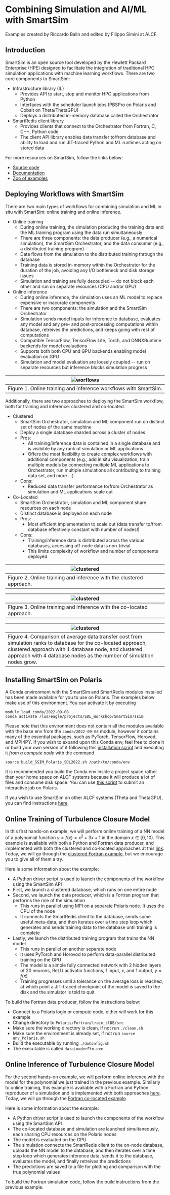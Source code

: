 # Combining Simulation and AI/ML with SmartSim
Examples created by Riccardo Balin and edited by Filippo Simini at ALCF.


## Introduction

SmartSim is an open source tool developed by the Hewlett Packard Enterprise (HPE) designed to facilitate the integration of traditional HPC simulation applications with machine learning workflows.
There are two core components to SmartSim:
- Infrastructure library (IL)
  - Provides API to start, stop and monitor HPC applications from Python
  - Interfaces with the scheduler launch jobs (PBSPro on Polaris and Cobalt on Theta/ThetaGPU)
  - Deploys a distributed in-memory database called the Orchestrator
- SmartRedis client library
  - Provides clients that connect to the Orchestrator from Fortran, C, C++, Python code
  - The client API library enables data transfer to/from database and ability to load and run JIT-traced Python and ML runtimes acting on stored data

For more resources on SmartSim, follow the links below:
- [Source code](https://github.com/CrayLabs/SmartSim)
- [Documentation](https://www.craylabs.org/docs/overview.html)
- [Zoo of examples](https://github.com/CrayLabs/SmartSim-Zoo)


## Deploying Workflows with SmartSim

There are two main types of workflows for combining simulation and ML in situ with SmartSim: online training and online inference.
- Online training
  - During online training, the simulation producing the training data and the ML training program using the data run simultaneously
  - There are three components: the data producer (e.g., a numerical simulation), the SmartSim Orchestrator, and the data consumer (e.g., a distributed training program)
  - Data flows from the simulation to the distributed training through the database
  - Training data is stored in-memory within the Orchestrator for the duration of the job, avoiding any I/O bottleneck and disk storage issues
  - Simulation and training are fully decoupled -- do not block each other and run on separate resources (CPU and/or GPU)
- Online inference
  - During online inference, the simulation uses an ML model to replace expensive or inacurate components
  - There are two components: the simulation and the SmartSim Orchestrator
  - Simulation sends model inputs for inference to database, evaluates any model and any pre- and post-processing computations within database, retreives the predictions, and keeps going with rest of computations
  - Compatible TensorFlow, TensorFlow Lite, Torch, and ONNXRuntime backends for model evaluations
  - Supports both both CPU and GPU backends enabling model evaluation on GPU
  - Simulation and model evaluation are loosely coupled -- run on separate resources but inference blocks simulation progress

| ![worflows](figures/train_inf_workflows.png) |
| ---- |
| Figure 1. Online training and inference workflows with SmartSim. |

Additionally, there are two approaches to deploying the SmartSim workflow, both for training and inference: clustered and co-located.
- Clustered
  - SmartSim Orchestrator, simulation and ML component run on distinct set of nodes of the same machine
  - Deploy a single database sharded across a cluster of nodes
  - Pros: 
    - All training/inference data is contained in a single database and is visibible by any rank of simulation or ML applications
    - Offers the most flexibility to create complex workflows with additional components (e.g., add in situ visualization, train multiple models by connecting multiple ML applications to Orchestrator, run multiple simulations all contributing to training data set, and more ...)
  - Cons:
    - Reduced data transfer performance to/from Orchestrator as simulation and ML applications scale out
- Co-Located
  - SmartSim Orchestrator, simulation and ML component share resources on each node
  - Distinct database is deployed on each node
  - Pros:
     - Most efficient implementation to scale out (data transfer to/from database effectively constant with number of nodes!)
  - Cons:
    - Training/inference data is distributed across the various databases, accessing off-node data is non-trivial
    - This limits complexity of workflow and number of components deployed

| ![clustered](figures/clustered_approach.png) |
| ---- |
| Figure 2. Online training and inference with the clustered approach. |

| ![clustered](figures/colocated_approach.png) |
| ---- |
| Figure 3. Online training and inference with the co-located approach. |

| ![clustered](figures/cl_vs_coDB_scaling.png) |
| ---- |
| Figure 4. Comparison of average data transfer cost from simulation ranks to database for the co-located approach, clustered approach with 1 database node, and clustered approach with 4 database nodes as the number of simulation nodes grow.  |




## Installing SmartSim on Polaris

A Conda environment with the SmartSim and SmartRedis modules installed has been made available for you to use on Polaris. 
The examples below make use of this environment. 
You can activate it by executing
```
module load conda/2022-09-08
conda activate /lus/eagle/projects/SDL_Workshop/SmartSim/ssim
```

Please note that this environment does not contain all the modules available with the base env from the `conda/2022-09-08` module, however it contains many of the essential packages, such as PyTorch, TensorFlow, Horovod, and MPI4PY.
If you wish to expand upon this Conda env, feel free to clone it or build your own version of it following this [installation script](Polaris/Installation/build_SSIM_Polaris_SDL2022.sh) and executing it *from a compute node* with the command
```
source build_SSIM_Polaris_SDL2022.sh /path/to/conda/env
```
It is recommended you build the Conda env inside a project space rather than your home space on ALCF systems because it will produce a lot of files and consume disk space. 
You can use [this script](Polaris/submit_interactive.sh) to submit an interactive job on Polaris.

If you wish to use SmartSim on other ALCF systems (Theta and ThetaGPU), you can find instructions [here](https://github.com/rickybalin/ALCF/tree/main/SmartSim).



## Online Training of Turbulence Closure Model

In this first hands-on example, we will perform online training of a NN model of a polynomial function $y = f(x) = x^2 + 3x + 1$ in the domain $x \in [0, 10)$.
This example is available with both a Python and Fortran data producer, and implemented with both the clustered and co-located approaches at this [link](Polaris/).
Today, we will go through the [clustered Fortran example](Polaris/Fortran/train_clDB/), but we encourage you to give all of them a try.

Here is some information about the example:
- A Python driver script is used to launch the components of the workflow using the SmartSim API
- First, we launch a clustered database, which runs on one entire node
- Second, we launch the data producer, which is a Fortran program that performs the role of the simulation
  - This runs in parallel using MPI on a separate Polaris node. It uses the CPU of the node
  - It connects the SmartRedis client to the database, sends some useful meta-data, and then iterates over a time step loop which generates and sends training data to the database until training is complete
- Lastly, we launch the distributed training program that trains the NN model
  - This runs in parallel on another separate node
  - It uses PyTorch and Horovod to perform data-parallel distributed training on the GPU
  - The model is a simple fully connected network with 2 hidden layers of 20 neurons, ReLU activatio functions, 1 input, $x$, and 1 output, $y=f(x)$
  - Training progresses until a tolerance on the average loss is reached, at which point a JIT-traced checkpoint of the model is saved to the disk and the simulator is told to quit

To build the Fortran data producer, follow the instructions below: 
- Connect to a Polaris login or compute node, either will work for this example
- Change directory to `Polaris/Fortran/train_clDB/src`
- Make sure the working directory is clean, if not run `./clean.sh`
- Make sure the environment is already set, if not run `source env_Polaris.sh`
- Build the executable by running `./doConfig.sh`
- The executable is called `dataLoaderFtn.exe`


## Online Inference of Turbulence Closure Model

For the second hands-on example, we will perform online inference with the model for the polynomial we just trained in the previous example.
Similarly to online training, this example is available with a Fortran and Python reproducer of a simulation and is implemented with both approaches [here](Polaris/).
Today, we will go through the [Fortran co-located example](Polaris/Fortran/inference_coDB/).

Here is some information about the example:
- A Python driver script is used to launch the components of the workflow using the SmartSim API
- The co-located database and simulation are launched simultaneously, each sharing CPU resources on the Polaris nodes
- The model is evaluated on the GPU
- The simulation connects the SmartRedis client to the on-node database, uploads the NN model to the database, and then iterates over a time step loop which generates inference data, sends it to the database, evaluates the model, and finally retreives the predictions
- The predictions are saved to a file for plotting and comparison with the true polynomial values

To build the Fortran simulation code, follow the build instructions from the previous example.

 


